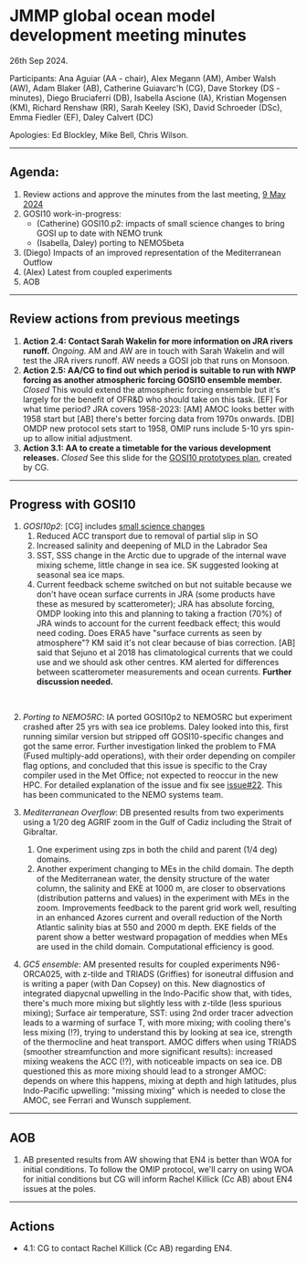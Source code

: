 # JMMP global ocean model development meeting minutes

26th Sep 2024.

Participants: Ana Aguiar (AA - chair), Alex Megann (AM), Amber Walsh (AW), Adam Blaker (AB),
Catherine Guiavarc'h (CG), Dave Storkey (DS - minutes), Diego Bruciaferri (DB), 
Isabella Ascione (IA), Kristian Mogensen (KM), Richard Renshaw (RR), 
Sarah Keeley (SK), David Schroeder (DSc), Emma Fiedler (EF), Daley Calvert (DC) 

Apologies: Ed Blockley, Mike Bell, Chris Wilson.

----------

## Agenda:
1. Review actions and approve the minutes from the last meeting, [9 May 2024](https://github.com/JMMP-Group/GO_coordination/blob/main/meetings/minutes_09May2024.md)
2. GOSI10 work-in-progress:
   - (Catherine) GOSI10.p2: impacts of small science changes to bring GOSI up to date with NEMO trunk 
   - (Isabella, Daley) porting to NEMO5beta
3. (Diego) Impacts of an improved representation of the Mediterranean Outflow
4. (Alex) Latest from coupled experiments
5. AOB

----------

## Review actions from previous meetings

1. **Action 2.4: Contact Sarah Wakelin for more information on JRA rivers runoff.** _Ongoing._ AM and AW are in touch with Sarah Wakelin and will test the JRA rivers runoff. AW needs a GOSI job that runs on Monsoon.
2. **Action 2.5: AA/CG to find out which period is suitable to run with NWP forcing as another atmospheric forcing GOSI10 ensemble member.** _Closed_ This would extend the atmospheric forcing ensemble but it's largely for the benefit of OFR&D who should take on this task. [EF] For what time period? JRA covers 1958-2023: [AM] AMOC looks better with 1958 start but [AB] there's better forcing data from 1970s onwards. [DB] OMDP new protocol sets start to 1958, OMIP runs include 5-10 yrs spin-up to allow initial adjustment. 
3. **Action 3.1: AA to create a timetable for the various development releases.** _Closed_ See this slide for the [GOSI10 prototypes plan](https://github.com/JMMP-Group/GO_coordination/wiki/GOSI10-prototypes-plan), created by CG.

----------

## Progress with GOSI10

1. _GOSI10p2_: [CG] includes [small science changes](https://github.com/JMMP-Group/GO_coordination/issues/18)
   1. Reduced ACC transport due to removal of partial slip in SO
   2. Increased salinity and deepening of MLD in the Labrador Sea
   3. SST, SSS change in the Arctic due to upgrade of the internal wave mixing scheme, little change in sea ice. SK suggested looking at seasonal sea ice maps.
   4. Current feedback scheme switched on but not suitable because we don't have ocean surface currents in JRA (some products have these as mesured by scatterometer); JRA has absolute forcing, OMDP looking into this and planning to taking a fraction (70%) of JRA winds to account for the current feedback effect; this would need coding. Does ERA5 have "surface currents as seen by atmosphere"? KM said it's not clear because of bias correction. [AB] said that Sejuno et al 2018 has climatological currents that we could use and we should ask other centres. KM alerted for differences between scatterometer measurements and ocean currents.  **Further discussion needed.** 
</br>

2. _Porting to NEMO5RC_: IA ported GOSI10p2 to NEMO5RC but experiment crashed after 25 yrs with sea ice problems. Daley looked into this, first running similar version but stripped off GOSI10-specific changes and got the same error. Further investigation linked the problem to FMA (Fused multiply-add operations), with their order depending on compiler flag options, and concluded that this issue is specific to the Cray compiler used in the Met Office; not expected to reoccur in the new HPC. For detailed explanation of the issue and fix see [issue#22](https://github.com/JMMP-Group/GO_coordination/issues/22). This has been communicated to the NEMO systems team.

3. _Mediterranean Overflow_: DB presented results from two experiments using a 1/20 deg AGRIF zoom in the Gulf of Cadiz including the Strait of Gibraltar. 
   1. One experiment using zps in both the child and parent (1/4 deg) domains.
   2. Another experiment changing to MEs in the child domain.
The depth of the Mediterranean water, the density structure of the water column, the salinity and EKE at 1000 m, are closer to observations (distribution patterns and values) in the experiment with MEs in the zoom. Improvements feedback to the parent grid work well, resulting in an enhanced Azores current and overall reduction of the North Atlantic salinity bias at 550 and 2000 m depth. EKE fields of the parent show a better westward propagation of meddies when MEs are used in the child domain. Computational efficiency is good.

4. _GC5 ensemble_: AM presented results for coupled experiments N96-ORCA025, with z-tilde and TRIADS (Griffies) for isoneutral diffusion and is writing a paper (with Dan Copsey) on this. New diagnostics of integrated diapycnal upwelling in the Indo-Pacific show that, with tides, there's much more mixing but slightly less with z-tilde (less spurious mixing); Surface air temperature, SST: using 2nd order tracer advection leads to a warming of surface T, with more mixing; with cooling there's less mixing (!?), trying to understand this by looking at sea ice, strength of the thermocline and heat transport. AMOC differs when using TRIADS (smoother streamfunction and more significant results): increased mixing weakens the ACC (!?), with noticeable impacts on sea ice. DB questioned this as more mixing should lead to a stronger AMOC: depends on where this happens, mixing at depth and high latitudes, plus Indo-Pacific upwelling: "missing mixing" which is needed to close the AMOC, see Ferrari and Wunsch supplement.

----------

## AOB

1. AB presented results from AW showing that EN4 is better than WOA for initial conditions. To follow the OMIP protocol, we'll carry on using WOA for initial conditions but CG will inform Rachel Killick (Cc AB) about EN4 issues at the poles.

----------

## Actions

 * 4.1: CG to contact Rachel Killick (Cc AB) regarding EN4.

